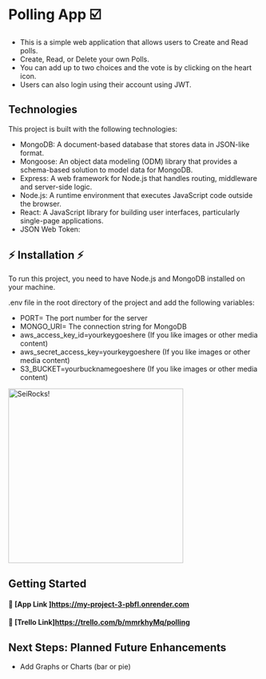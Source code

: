 #  Polling App ☑️

- This is a simple web application that allows users to Create and Read polls. 
- Create, Read, or Delete your own Polls.
- You can add up to two choices and the vote is by clicking on the heart icon.
- Users can also login using their account using JWT.

## Technologies 

This project is built with the following technologies:

- MongoDB: A document-based database that stores data in JSON-like format.
- Mongoose: An object data modeling (ODM) library that provides a schema-based solution to model data for MongoDB.
- Express: A web framework for Node.js that handles routing, middleware and server-side logic.
- Node.js: A runtime environment that executes JavaScript code outside the browser.
- React: A JavaScript library for building user interfaces, particularly single-page applications.
- JSON Web Token: 
## ⚡ Installation ⚡
To run this project, you need to have Node.js and MongoDB installed on your machine. 

.env file in the root directory of the project and add the following variables:
- PORT= The port number for the server
- MONGO_URI= The connection string for MongoDB
- aws_access_key_id=yourkeygoeshere (If you like images or other media content)
- aws_secret_access_key=yourkeygoeshere (If you like images or other media content)
- S3_BUCKET=yourbucknamegoeshere (If you like images or other media content)

<p>
  <img src="https://i.imgur.com/OZgvf7B.png" width="350" title="SeiRocks!">
</p>

## Getting Started
   #### 👨 [App Link ]<https://my-project-3-pbfl.onrender.com>
#### 📁 [Trello Link]<https://trello.com/b/mmrkhyMq/polling>

## Next Steps: Planned Future Enhancements
- Add Graphs or Charts (bar or pie)
